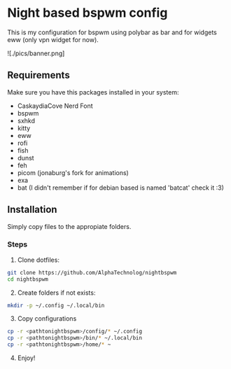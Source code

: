 # Night based bspwm config

This is my configuration for bspwm using polybar as bar
and for widgets eww (only vpn widget for now).

![./pics/banner.png]

## Requirements

Make sure you have this packages installed in your system:

- CaskaydiaCove Nerd Font
- bspwm
- sxhkd
- kitty
- eww
- rofi
- fish
- dunst
- feh
- picom (jonaburg's fork for animations)
- exa
- bat (I didn't remember if for debian based is named 'batcat' check it :3)

## Installation

Simply copy files to the appropiate folders.

### Steps

1. Clone dotfiles:

```sh
git clone https://github.com/AlphaTechnolog/nightbspwm
cd nightbspwm
```

2. Create folders if not exists:

```sh
mkdir -p ~/.config ~/.local/bin
```

3. Copy configurations

```sh
cp -r <pathtonightbspwm>/config/* ~/.config
cp -r <pathtonightbspwm>/bin/* ~/.local/bin
cp -r <pathtonightbspwm>/home/* ~
```

4. Enjoy!
